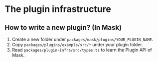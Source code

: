 # The plugin infrastructure

<!-- Before you get started, you should choose where you would create the plugin. -->

<!-- Currently not supported. -->
<!-- ## How to write a new plugin? (New NPM package) -->

## How to write a new plugin? (In Mask)

1. Create a new folder under `packages/mask/plugins/YOUR_PLUGIN_NAME`.
2. Copy `packages/plugins/example/src/*` under your plugin folder.
3. Read `packages/plugin-infra/src/types.ts` to learn the Plugin API of Mask.

